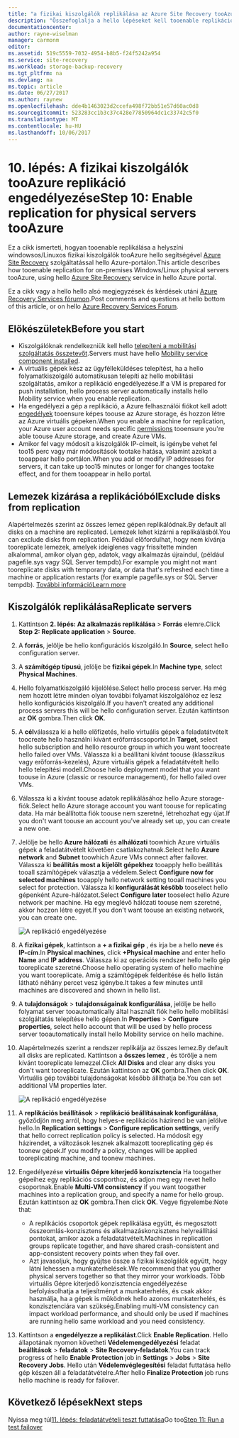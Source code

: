 ```yaml
---
title: "a fizikai kiszolgálók replikálása az Azure Site Recovery tooAzure aaaEnable replikációs |} Microsoft Docs"
description: "Összefoglalja a hello lépéseket kell tooenable replikációs tooAzure fizikai kiszolgálók hello Azure Site Recovery szolgáltatással"
documentationcenter: 
author: rayne-wiselman
manager: carmonm
editor: 
ms.assetid: 519c5559-7032-4954-b8b5-f24f5242a954
ms.service: site-recovery
ms.workload: storage-backup-recovery
ms.tgt_pltfrm: na
ms.devlang: na
ms.topic: article
ms.date: 06/27/2017
ms.author: raynew
ms.openlocfilehash: dde4b1463023d2ccefa498f72bb51e57d60ac0d8
ms.sourcegitcommit: 523283cc1b3c37c428e77850964dc1c33742c5f0
ms.translationtype: MT
ms.contentlocale: hu-HU
ms.lasthandoff: 10/06/2017
---
```

# <a name="step-10-enable-replication-for-physical-servers-tooazure"></a><span data-ttu-id="1ca21-103">10. lépés: A fizikai kiszolgálók tooAzure replikáció engedélyezése</span><span class="sxs-lookup"><span data-stu-id="1ca21-103">Step 10: Enable replication for physical servers tooAzure</span></span>


<span data-ttu-id="1ca21-104">Ez a cikk ismerteti, hogyan tooenable replikálása a helyszíni windowsos/Linuxos fizikai kiszolgálók tooAzure hello segítségével [Azure Site Recovery](site-recovery-overview.md) szolgáltatással hello Azure-portálon.</span><span class="sxs-lookup"><span data-stu-id="1ca21-104">This article describes how tooenable replication for on-premises Windows/Linux physical servers tooAzure, using hello [Azure Site Recovery](site-recovery-overview.md) service in hello Azure portal.</span></span>

<span data-ttu-id="1ca21-105">Ez a cikk vagy a hello hello alsó megjegyzések és kérdések utáni [Azure Recovery Services fórumon](https://social.msdn.microsoft.com/forums/azure/home?forum=hypervrecovmgr).</span><span class="sxs-lookup"><span data-stu-id="1ca21-105">Post comments and questions at hello bottom of this article, or on hello [Azure Recovery Services Forum](https://social.msdn.microsoft.com/forums/azure/home?forum=hypervrecovmgr).</span></span>


## <a name="before-you-start"></a><span data-ttu-id="1ca21-106">Előkészületek</span><span class="sxs-lookup"><span data-stu-id="1ca21-106">Before you start</span></span>

- <span data-ttu-id="1ca21-107">Kiszolgálóknak rendelkezniük kell hello [telepíteni a mobilitási szolgáltatás összetevőt](physical-walkthrough-install-mobility.md).</span><span class="sxs-lookup"><span data-stu-id="1ca21-107">Servers must have hello [Mobility service component installed](physical-walkthrough-install-mobility.md).</span></span>
- <span data-ttu-id="1ca21-108">A virtuális gépek kész az ügyfélleküldéses telepítést, ha a hello folyamatkiszolgáló automatikusan telepíti az hello mobilitási szolgáltatás, amikor a replikáció engedélyezése.</span><span class="sxs-lookup"><span data-stu-id="1ca21-108">If a VM is prepared for push installation, hello process server automatically installs hello Mobility service when you enable replication.</span></span>
- <span data-ttu-id="1ca21-109">Ha engedélyezi a gép a replikáció, a Azure felhasználói fiókot kell adott [engedélyek](site-recovery-role-based-linked-access-control.md#permissions-required-to-enable-replication-for-new-virtual-machines) tooensure képes toouse az Azure storage, és hozzon létre az Azure virtuális gépeken.</span><span class="sxs-lookup"><span data-stu-id="1ca21-109">When you enable a machine for replication, your Azure user account needs specific [permissions](site-recovery-role-based-linked-access-control.md#permissions-required-to-enable-replication-for-new-virtual-machines) tooensure you're able toouse Azure storage, and create Azure VMs.</span></span>
- <span data-ttu-id="1ca21-110">Amikor fel vagy módosít a kiszolgálók IP-címeit, is igénybe vehet fel too15 perc vagy már módosítások tootake hatása, valamint azokat a tooappear hello portálon.</span><span class="sxs-lookup"><span data-stu-id="1ca21-110">When you add or modify IP addresses for servers, it can take up too15 minutes or longer for changes tootake effect, and for them tooappear in hello portal.</span></span>


## <a name="exclude-disks-from-replication"></a><span data-ttu-id="1ca21-111">Lemezek kizárása a replikációból</span><span class="sxs-lookup"><span data-stu-id="1ca21-111">Exclude disks from replication</span></span>

<span data-ttu-id="1ca21-112">Alapértelmezés szerint az összes lemez gépen replikálódnak.</span><span class="sxs-lookup"><span data-stu-id="1ca21-112">By default all disks on a machine are replicated.</span></span> <span data-ttu-id="1ca21-113">Lemezek lehet kizárni a replikálásból.</span><span class="sxs-lookup"><span data-stu-id="1ca21-113">You can exclude disks from replication.</span></span> <span data-ttu-id="1ca21-114">Például előfordulhat, hogy nem kívánja tooreplicate lemezek, amelyek ideiglenes vagy frissítette minden alkalommal, amikor olyan gép, adatok, vagy alkalmazás újraindul, (például pagefile.sys vagy SQL Server tempdb).</span><span class="sxs-lookup"><span data-stu-id="1ca21-114">For example you might not want tooreplicate disks with temporary data, or data that's refreshed each time a machine or application restarts (for example pagefile.sys or SQL Server tempdb).</span></span> [<span data-ttu-id="1ca21-115">További információ</span><span class="sxs-lookup"><span data-stu-id="1ca21-115">Learn more</span></span>](site-recovery-exclude-disk.md)

## <a name="replicate-servers"></a><span data-ttu-id="1ca21-116">Kiszolgálók replikálása</span><span class="sxs-lookup"><span data-stu-id="1ca21-116">Replicate servers</span></span>

1. <span data-ttu-id="1ca21-117">Kattintson **2. lépés: Az alkalmazás replikálása** > **Forrás** elemre.</span><span class="sxs-lookup"><span data-stu-id="1ca21-117">Click **Step 2: Replicate application** > **Source**.</span></span>
2. <span data-ttu-id="1ca21-118">A **forrás**, jelölje be hello konfigurációs kiszolgáló.</span><span class="sxs-lookup"><span data-stu-id="1ca21-118">In **Source**, select hello configuration server.</span></span>
3. <span data-ttu-id="1ca21-119">A **számítógép típusú**, jelölje be **fizikai gépek**.</span><span class="sxs-lookup"><span data-stu-id="1ca21-119">In **Machine type**, select **Physical Machines**.</span></span>
4. <span data-ttu-id="1ca21-120">Hello folyamatkiszolgáló kijelölése.</span><span class="sxs-lookup"><span data-stu-id="1ca21-120">Select hello process server.</span></span> <span data-ttu-id="1ca21-121">Ha még nem hozott létre minden olyan további folyamat kiszolgálóhoz ez lesz hello konfigurációs kiszolgáló.</span><span class="sxs-lookup"><span data-stu-id="1ca21-121">If you haven't created any additional process servers this will be hello configuration server.</span></span> <span data-ttu-id="1ca21-122">Ezután kattintson az **OK** gombra.</span><span class="sxs-lookup"><span data-stu-id="1ca21-122">Then click **OK**.</span></span>
5. <span data-ttu-id="1ca21-123">A **cél**válassza ki a hello előfizetés, hello virtuális gépek a feladatátvételt toocreate hello használni kívánt erőforráscsoportot.</span><span class="sxs-lookup"><span data-stu-id="1ca21-123">In **Target**, select hello subscription and hello resource group in which you want toocreate hello failed over VMs.</span></span> <span data-ttu-id="1ca21-124">Válassza ki a beállítani kívánt toouse (klasszikus vagy erőforrás-kezelés), Azure virtuális gépek a feladatátvételt hello hello telepítési modell.</span><span class="sxs-lookup"><span data-stu-id="1ca21-124">Choose hello deployment model that you want toouse in Azure (classic or resource management), for hello failed over VMs.</span></span>
6. <span data-ttu-id="1ca21-125">Válassza ki a kívánt toouse adatok replikálásához hello Azure storage-fiók.</span><span class="sxs-lookup"><span data-stu-id="1ca21-125">Select hello Azure storage account you want toouse for replicating data.</span></span> <span data-ttu-id="1ca21-126">Ha már beállította fiók toouse nem szeretné, létrehozhat egy újat.</span><span class="sxs-lookup"><span data-stu-id="1ca21-126">If you don't want toouse an account you've already set up, you can create a new one.</span></span>
7. <span data-ttu-id="1ca21-127">Jelölje be hello **Azure hálózati** és **alhálózati** toowhich Azure virtuális gépek a feladatátvételt követően csatlakozhatnak.</span><span class="sxs-lookup"><span data-stu-id="1ca21-127">Select hello **Azure network** and **Subnet** toowhich Azure VMs connect after failover.</span></span> <span data-ttu-id="1ca21-128">Válassza ki **beállítás most a kijelölt gépekhez** tooapply hello beállítás tooall számítógépek választja a védelem.</span><span class="sxs-lookup"><span data-stu-id="1ca21-128">Select **Configure now for selected machines** tooapply hello network setting tooall machines you select for protection.</span></span> <span data-ttu-id="1ca21-129">Válassza ki **konfigurálását később** tooselect hello gépenként Azure-hálózatot.</span><span class="sxs-lookup"><span data-stu-id="1ca21-129">Select **Configure later** tooselect hello Azure network per machine.</span></span> <span data-ttu-id="1ca21-130">Ha egy meglévő hálózati toouse nem szeretné, akkor hozzon létre egyet.</span><span class="sxs-lookup"><span data-stu-id="1ca21-130">If you don't want toouse an existing network, you can create one.</span></span>

    ![A replikáció engedélyezése](./media/physical-walkthrough-enable-replication/targetsettings.png)

8. <span data-ttu-id="1ca21-132">A **fizikai gépek**, kattintson a **+ a fizikai gép** , és írja be a hello **neve** és **IP-cím**.</span><span class="sxs-lookup"><span data-stu-id="1ca21-132">In **Physical machines**, click **+Physical machine** and enter hello **Name** and **IP address**.</span></span> <span data-ttu-id="1ca21-133">Válassza ki az operációs rendszer hello hello gép tooreplicate szeretné.</span><span class="sxs-lookup"><span data-stu-id="1ca21-133">Choose hello operating system of hello machine you want tooreplicate.</span></span> <span data-ttu-id="1ca21-134">Amíg a számítógépek felderítése és hello listán látható néhány percet vesz igénybe.</span><span class="sxs-lookup"><span data-stu-id="1ca21-134">It takes a few minutes until machines are discovered and shown in hello list.</span></span>
9. <span data-ttu-id="1ca21-135">A **tulajdonságok** > **tulajdonságainak konfigurálása**, jelölje be hello folyamat server tooautomatically által használt fiók hello hello mobilitási szolgáltatás telepítése hello gépen.</span><span class="sxs-lookup"><span data-stu-id="1ca21-135">In **Properties** > **Configure properties**, select hello account that will be used by hello process server tooautomatically install hello Mobility service on hello machine.</span></span>
10. <span data-ttu-id="1ca21-136">Alapértelmezés szerint a rendszer replikálja az összes lemez.</span><span class="sxs-lookup"><span data-stu-id="1ca21-136">By default all disks are replicated.</span></span> <span data-ttu-id="1ca21-137">Kattintson a **összes lemez** , és törölje a nem kívánt tooreplicate lemezzel.</span><span class="sxs-lookup"><span data-stu-id="1ca21-137">Click **All Disks** and clear any disks you don't want tooreplicate.</span></span> <span data-ttu-id="1ca21-138">Ezután kattintson az **OK** gombra.</span><span class="sxs-lookup"><span data-stu-id="1ca21-138">Then click **OK**.</span></span> <span data-ttu-id="1ca21-139">Virtuális gép további tulajdonságokat később állíthatja be.</span><span class="sxs-lookup"><span data-stu-id="1ca21-139">You can set additional VM properties later.</span></span>

    ![A replikáció engedélyezése](./media/physical-walkthrough-enable-replication/enable-replication6.png)
11. <span data-ttu-id="1ca21-141">A **replikációs beállítások** > **replikáció beállításainak konfigurálása**, győződjön meg arról, hogy helyes-e replikációs házirend be van jelölve hello.</span><span class="sxs-lookup"><span data-stu-id="1ca21-141">In **Replication settings** > **Configure replication settings**, verify that hello correct replication policy is selected.</span></span> <span data-ttu-id="1ca21-142">Ha módosít egy házirendet, a változások lesznek alkalmazott tooreplicating gép és toonew gépek.</span><span class="sxs-lookup"><span data-stu-id="1ca21-142">If you modify a policy, changes will be applied tooreplicating machine, and toonew machines.</span></span>
12. <span data-ttu-id="1ca21-143">Engedélyezése **virtuális Gépre kiterjedő konzisztencia** Ha toogather gépeihez egy replikációs csoporthoz, és adjon meg egy nevet hello csoportnak.</span><span class="sxs-lookup"><span data-stu-id="1ca21-143">Enable **Multi-VM consistency** if you want toogather machines into a replication group, and specify a name for hello group.</span></span> <span data-ttu-id="1ca21-144">Ezután kattintson az **OK** gombra.</span><span class="sxs-lookup"><span data-stu-id="1ca21-144">Then click **OK**.</span></span> <span data-ttu-id="1ca21-145">Vegye figyelembe:</span><span class="sxs-lookup"><span data-stu-id="1ca21-145">Note that:</span></span>

    * <span data-ttu-id="1ca21-146">A replikációs csoportok gépek replikálása együtt, és megosztott összeomlás-konzisztens és alkalmazáskonzisztens helyreállítási pontokat, amikor azok a feladatátvételt.</span><span class="sxs-lookup"><span data-stu-id="1ca21-146">Machines in replication groups replicate together, and have shared crash-consistent and app-consistent recovery points when they fail over.</span></span>
    * <span data-ttu-id="1ca21-147">Azt javasoljuk, hogy gyűjtse össze a fizikai kiszolgálók együtt, hogy látni lehessen a munkaterhelések.</span><span class="sxs-lookup"><span data-stu-id="1ca21-147">We recommend that you gather physical servers together so that they mirror your workloads.</span></span> <span data-ttu-id="1ca21-148">Több virtuális Gépre kiterjedő konzisztencia engedélyezése befolyásolhatja a teljesítményt a munkaterhelés, és csak akkor használja, ha a gépek is működnek hello azonos munkaterhelés, és konzisztenciára van szükség.</span><span class="sxs-lookup"><span data-stu-id="1ca21-148">Enabling multi-VM consistency can impact workload performance, and should only be used if machines are running hello same workload and you need consistency.</span></span>

13. <span data-ttu-id="1ca21-149">Kattintson a **engedélyezze a replikálást**.</span><span class="sxs-lookup"><span data-stu-id="1ca21-149">Click **Enable Replication**.</span></span> <span data-ttu-id="1ca21-150">Hello állapotának nyomon követheti **Védelemengedélyezési** feladat **beállítások** > **feladatok** > **Site Recovery-feladatok**.</span><span class="sxs-lookup"><span data-stu-id="1ca21-150">You can track progress of hello **Enable Protection** job in **Settings** > **Jobs** > **Site Recovery Jobs**.</span></span> <span data-ttu-id="1ca21-151">Hello után **Védelemvéglegesítési** feladat futtatása hello gép készen áll a feladatátvételre.</span><span class="sxs-lookup"><span data-stu-id="1ca21-151">After hello **Finalize Protection** job runs hello machine is ready for failover.</span></span>

## <a name="next-steps"></a><span data-ttu-id="1ca21-152">Következő lépések</span><span class="sxs-lookup"><span data-stu-id="1ca21-152">Next steps</span></span>

<span data-ttu-id="1ca21-153">Nyissa meg túl[11. lépés: feladatátvételi teszt futtatása](physical-walkthrough-test-failover.md)</span><span class="sxs-lookup"><span data-stu-id="1ca21-153">Go too[Step 11: Run a test failover](physical-walkthrough-test-failover.md)</span></span>

